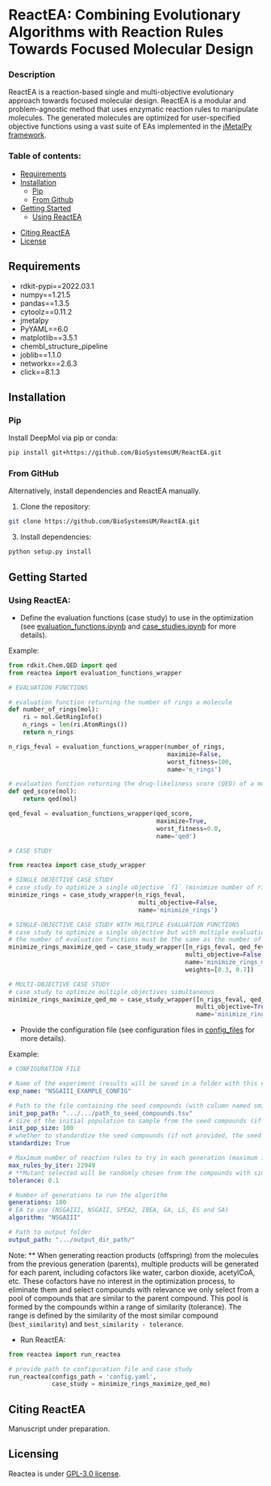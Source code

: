 # ReactEA: Combining Evolutionary Algorithms with Reaction Rules Towards Focused Molecular Design

### Description

ReactEA is a reaction-based single and multi-objective evolutionary approach towards focused molecular design. ReactEA is a 
modular and problem-agnostic method that uses enzymatic reaction rules to manipulate molecules.
The generated molecules are optimized for user-specified objective functions using a vast suite of EAs implemented in 
the [jMetalPy framework](https://github.com/jMetal/jMetalPy).

### Table of contents:

- [Requirements](#requirements)
- [Installation](#installation)
    - [Pip](#pip)
    - [From Github](#from-github)
- [Getting Started](#getting-started)
    - [Using ReactEA](#using-reactea)
<!-- - [About Us](#about-us) -->
- [Citing ReactEA](#citing-reactea)
- [License](#licensing)


## Requirements

- rdkit-pypi==2022.03.1
- numpy==1.21.5
- pandas==1.3.5
- cytoolz==0.11.2
- jmetalpy
- PyYAML==6.0
- matplotlib==3.5.1
- chembl_structure_pipeline
- joblib==1.1.0
- networkx==2.6.3
- click==8.1.3
  

## Installation

### Pip

Install DeepMol via pip or conda:

```bash
pip install git+https://github.com/BioSystemsUM/ReactEA.git
```

### From GitHub

Alternatively, install dependencies and ReactEA manually.

1. Clone the repository:
```bash
git clone https://github.com/BioSystemsUM/ReactEA.git
```

3. Install dependencies:
```bash
python setup.py install
```

## Getting Started

### Using ReactEA:

- Define the evaluation functions (case study) to use in the optimization 
(see [evaluation_functions.ipynb](examples/implementation_examples/evaluation_functions.ipynb) 
and [case_studies.ipynb](examples/implementation_examples/case_studies.ipynb) for more details).

Example:

```python
from rdkit.Chem.QED import qed
from reactea import evaluation_functions_wrapper

# EVALUATION FUNCTIONS

# evaluation function returning the number of rings a molecule
def number_of_rings(mol):
    ri = mol.GetRingInfo()
    n_rings = len(ri.AtomRings())
    return n_rings

n_rigs_feval = evaluation_functions_wrapper(number_of_rings, 
                                            maximize=False, 
                                            worst_fitness=100, 
                                            name='n_rings')

# evaluation function returning the drug-likeliness score (QED) of a molecule
def qed_score(mol):
    return qed(mol)

qed_feval = evaluation_functions_wrapper(qed_score, 
                                         maximize=True, 
                                         worst_fitness=0.0, 
                                         name='qed')

# CASE STUDY

from reactea import case_study_wrapper

# SINGLE OBJECTIVE CASE STUDY
# case study to optimize a single objective `f1` (minimize number of rings in a molecule)
minimize_rings = case_study_wrapper(n_rigs_feval, 
                                    multi_objective=False, 
                                    name='minimize_rings')

# SINGLE-OBJECTIVE CASE STUDY WITH MULTIPLE EVALUATION FUNCTIONS
# case study to optimize a single objective but with multiple evaluation functions `f1` and `f2` (minimize number of rings in a molecule and maximize qed)
# the number of evaluation functions must be the same as the number of values in weights and the sum of the weights must be 1
minimize_rings_maximize_qed = case_study_wrapper([n_rigs_feval, qed_feval], 
                                                 multi_objective=False, 
                                                 name='minimize_rings_maximize_qed', 
                                                 weights=[0.3, 0.7])

# MULTI-OBJECTIVE CASE STUDY
# case study to optimize multiple objectives simultaneous
minimize_rings_maximize_qed_mo = case_study_wrapper([n_rigs_feval, qed_feval], 
                                                    multi_objective=True, 
                                                    name='minimize_rings_maximize_qed_mo')
```
- Provide the configuration file (see configuration files in [config_files](examples/config_files/) for more details).

Example:

```yaml
# CONFIGURATION FILE

# Name of the experiment (results will be saved in a folder with this name (inside output folder))
exp_name: "NSGAIII_EXAMPLE_CONFIG"

# Path to the file containing the seed compounds (with column named smiles)
init_pop_path: ".../.../path_to_seed_compounds.tsv"
# size of the initial population to sample from the seed compounds (if not provided, all seed compounds will be used)
init_pop_size: 100
# whether to standardize the seed compounds (if not provided, the seed compounds will not be standardized)
standardize: True

# Maximum number of reaction rules to try in each generation (maximum is 22949)
max_rules_by_iter: 22949
# **Mutant selected will be randomly chosen from the compounds with similarity between `best_similarity` and `best_similarity - tolerance`
tolerance: 0.1

# Number of generations to run the algorithm
generations: 100
# EA to use (NSGAIII, NSGAII, SPEA2, IBEA, GA, LS, ES and SA)
algorithm: "NSGAIII"

# Path to output folder
output_path: ".../output_dir_path/"
```

Note: ** When generating reaction products (offspring) from the molecules from the previous generation (parents), 
multiple products will be generated for each parent, including cofactors like water, carbon dioxide,
acetylCoA, etc. These cofactors have no interest in the optimization process, to eliminate them and select compounds
with relevance we only select from a pool of compounds that are similar to the parent compound. This pool is formed by
the compounds within a range of similarity (tolerance). The range is defined by the similarity of the most 
similar compound (`best_similarity`) and `best_similarity - tolerance`.

- Run ReactEA:

```python
from reactea import run_reactea

# provide path to configuration file and case study
run_reactea(configs_path = 'config.yaml', 
            case_study = minimize_rings_maximize_qed_mo)
```

<!--
### Using the Command Line Interface

```bash
reactea config_file_path
```
-->

<!--
## About Us

ReactEA is managed by a team of contributors from the BioSystems group 
at the Centre of Biological Engineering, University of Minho.

This research was financed by Portuguese Funds through FCT – Fundação para 
a Ciência e a Tecnologia.
-->

## Citing ReactEA

Manuscript under preparation.

## Licensing

Reactea is under [GPL-3.0 license](LICENSE).
